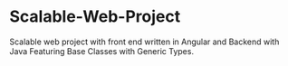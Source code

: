 # Scalable-Web-Project
Scalable web project with front end written in Angular and Backend with Java Featuring Base Classes with Generic Types.
